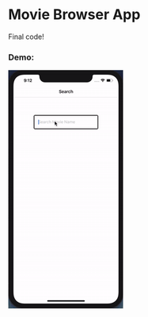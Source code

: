 # Movie Browser App

Final code!

### Demo:
<img src="https://github.com/rebeccacxy/react-native-curriculum/blob/main/movie-app-final/movie-app.gif"></img>
